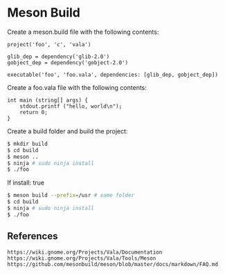 # Meson Build

Create a meson.build file with the following contents:

```meson
project('foo', 'c', 'vala')

glib_dep = dependency('glib-2.0')
gobject_dep = dependency('gobject-2.0')

executable('foo', 'foo.vala', dependencies: [glib_dep, gobject_dep])
```

Create a foo.vala file with the following contents:

```vala
int main (string[] args) {
    stdout.printf ("hello, world\n");
    return 0;
}
```

Create a build folder and build the project:

```bash
$ mkdir build
$ cd build
$ meson ..
$ ninja # sudo ninja install
$ ./foo
```

If install: true

```bash
$ meson build --prefix=/usr # same folder
$ cd build
$ ninja # sudo ninja install
$ ./foo
```

## References

```
https://wiki.gnome.org/Projects/Vala/Documentation
https://wiki.gnome.org/Projects/Vala/Tools/Meson
https://github.com/mesonbuild/meson/blob/master/docs/markdown/FAQ.md
```